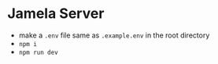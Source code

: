 # Jamela Server

- make a `.env` file same as `.example.env` in the root directory
- `npm i`
- `npm run dev`
